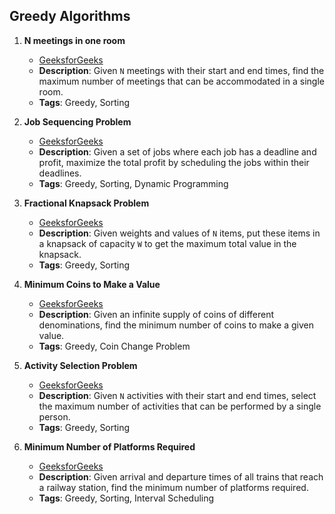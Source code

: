## Greedy Algorithms

1. **N meetings in one room**
   - [GeeksforGeeks](https://www.geeksforgeeks.org/problems/n-meetings-in-one-room-1587115620/1)
   - **Description**: Given `N` meetings with their start and end times, find the maximum number of meetings that can be accommodated in a single room.
   - **Tags**: Greedy, Sorting

2. **Job Sequencing Problem**
   - [GeeksforGeeks](https://www.geeksforgeeks.org/problems/job-sequencing-problem-1587115620/1)
   - **Description**: Given a set of jobs where each job has a deadline and profit, maximize the total profit by scheduling the jobs within their deadlines.
   - **Tags**: Greedy, Sorting, Dynamic Programming

3. **Fractional Knapsack Problem**
   - [GeeksforGeeks](https://www.geeksforgeeks.org/problems/fractional-knapsack-1587115620/1)
   - **Description**: Given weights and values of `N` items, put these items in a knapsack of capacity `W` to get the maximum total value in the knapsack.
   - **Tags**: Greedy, Sorting
  
     
4. **Minimum Coins to Make a Value**
   - [GeeksforGeeks](https://www.geeksforgeeks.org/problems/-minimum-number-of-coins4426/1?itm_source=geeksforgeeks&itm_medium=article&itm_campaign=bottom_sticky_on_article)
   - **Description**: Given an infinite supply of coins of different denominations, find the minimum number of coins to make a given value.
   - **Tags**: Greedy, Coin Change Problem
  
     
5. **Activity Selection Problem**
   - [GeeksforGeeks](https://www.geeksforgeeks.org/problems/activity-selection-1587115620/1)
   - **Description**: Given `N` activities with their start and end times, select the maximum number of activities that can be performed by a single person.
   - **Tags**: Greedy, Sorting

5. **Minimum Number of Platforms Required**
   - [GeeksforGeeks](https://www.geeksforgeeks.org/problems/minimum-platforms-1587115620/1)
   - **Description**: Given arrival and departure times of all trains that reach a railway station, find the minimum number of platforms required.
   - **Tags**: Greedy, Sorting, Interval Scheduling


